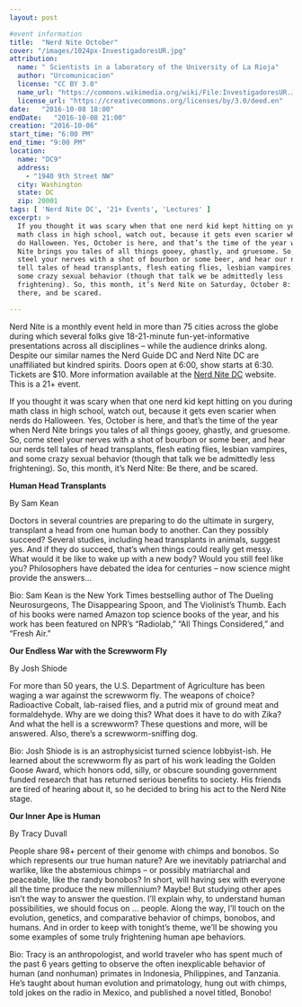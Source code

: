 ```yaml
---
layout: post

#event information
title:  "Nerd Nite October"
cover: "/images/1024px-InvestigadoresUR.jpg"
attribution:
  name: " Scientists in a laboratory of the University of La Rioja"
  author: "Urcomunicacion"
  license: "CC BY 3.0"
  name_url: "https://commons.wikimedia.org/wiki/File:InvestigadoresUR.JPG"
  license_url: "https://creativecommons.org/licenses/by/3.0/deed.en"
date:   "2016-10-08 18:00"
endDate:   "2016-10-08 21:00"
creation: "2016-10-06"
start_time: "6:00 PM"
end_time: "9:00 PM"
location:
  name: "DC9"
  address:
    - "1940 9th Street NW"
  city: Washington
  state: DC
  zip: 20001
tags: [ 'Nerd Nite DC', '21+ Events', 'Lectures' ]
excerpt: >
  If you thought it was scary when that one nerd kid kept hitting on you during
  math class in high school, watch out, because it gets even scarier when nerds
  do Halloween. Yes, October is here, and that’s the time of the year when Nerd
  Nite brings you tales of all things gooey, ghastly, and gruesome. So, come
  steel your nerves with a shot of bourbon or some beer, and hear our nerds
  tell tales of head transplants, flesh eating flies, lesbian vampires, and
  some crazy sexual behavior (though that talk we be admittedly less
  frightening). So, this month, it’s Nerd Nite on Saturday, October 8: Be
  there, and be scared.

---
```


Nerd Nite is a monthly event held in more than 75 cities across the globe
during which several folks give 18-21-minute fun-yet-informative
presentations across all disciplines – while the audience drinks along.
Despite our similar names the Nerd Guide DC and Nerd Nite DC are
unaffiliated but kindred spirits. Doors open at 6:00, show starts
at 6:30. Tickets are $10. More information available at the [Nerd Nite
DC](https://dc.nerdnite.com) website. This is a 21+ event.

If you thought it was scary when that one nerd kid kept hitting on you during math class in high school, watch out, because it gets even scarier when nerds do Halloween. Yes, October is here, and that’s the time of the year when Nerd Nite brings you tales of all things gooey, ghastly, and gruesome. So, come steel your nerves with a shot of bourbon or some beer, and hear our nerds tell tales of head transplants, flesh eating flies, lesbian vampires, and some crazy sexual behavior (though that talk we be admittedly less frightening). So, this month, it’s Nerd Nite: Be there, and be scared.

**Human Head Transplants**

By Sam Kean

Doctors in several countries are preparing to do the ultimate in surgery,
transplant a head from one human body to another. Can they possibly succeed?
Several studies, including head transplants in animals, suggest yes. And if they
do succeed, that’s when things could really get messy. What would it be like to
wake up with a new body? Would you still feel like you? Philosophers have
debated the idea for centuries – now science might provide the answers...

Bio: Sam Kean is the New York Times bestselling author of The Dueling
Neurosurgeons, The Disappearing Spoon, and The Violinist’s Thumb. Each of his
books were named Amazon top science books of the year, and his work has been
featured on NPR’s “Radiolab,” “All Things Considered,” and “Fresh Air.”

**Our Endless War with the Screwworm Fly**

By Josh Shiode

For more than 50 years, the U.S. Department of Agriculture has been waging a war
against the screwworm fly. The weapons of choice? Radioactive Cobalt, lab-raised
flies, and a putrid mix of ground meat and formaldehyde. Why are we doing this?
What does it have to do with Zika? And what the hell is a screwworm? These
questions and more, will be answered. Also, there’s a screwworm-sniffing dog.

Bio: Josh Shiode is is an astrophysicist turned science lobbyist-ish. He learned
about the screwworm fly as part of his work leading the Golden Goose Award,
which honors odd, silly, or obscure sounding government funded research that has
returned serious benefits to society. His friends are tired of hearing about it,
so he decided to bring his act to the Nerd Nite stage.

**Our Inner Ape is Human**

By Tracy Duvall

People share 98+ percent of their genome with chimps and bonobos. So which
represents our true human nature? Are we inevitably patriarchal and warlike,
like the abstemious chimps – or possibly matriarchal and peaceable, like the
randy bonobos? In short, will having sex with everyone all the time produce the
new millennium? Maybe! But studying other apes isn’t the way to answer the
question. I’ll explain why, to understand human possibilities, we should focus
on … people. Along the way, I’ll touch on the evolution, genetics, and
comparative behavior of chimps, bonobos, and humans. And in order to keep with
tonight’s theme, we’ll be showing you some examples of some truly frightening
human ape behaviors.

Bio: Tracy is an anthropologist, and world traveler who has spent much of the
past 6 years getting to observe the often inexplicable behavior of human (and
nonhuman) primates in Indonesia, Philippines, and Tanzania. He’s taught about
human evolution and primatology, hung out with chimps, told jokes on the radio
in Mexico, and published a novel titled, Bonobo!
